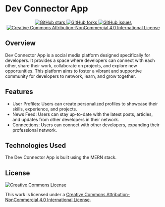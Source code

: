 # Dev Connector App

<div align="center">
  <a href="https://github.com/ExoOnix/DEVCon">
    <img src="https://img.shields.io/github/stars/ExoOnix/DEVCon?style=for-the-badge" alt="GitHub stars" />
  </a>
  <a href="https://github.com/ExoOnix/DEVCon/fork">
    <img src="https://img.shields.io/github/forks/ExoOnix/DEVCon?style=for-the-badge" alt="GitHub forks" />
  </a>
  <a href="https://github.com/ExoOnix/DEVCon/issues">
    <img src="https://img.shields.io/github/issues/ExoOnix/DEVCon?style=for-the-badge" alt="GitHub issues" />
  </a>
<a href="https://creativecommons.org/licenses/by-nc/4.0/">
  <img src="https://img.shields.io/badge/License-CC%20BY--NC%204.0-lightgrey.svg?style=for-the-badge" alt="Creative Commons Attribution-NonCommercial 4.0 International License" />
</a>
</div>

## Overview
Dev Connector App is a social media platform designed specifically for developers. It provides a space where developers can connect with each other, share their work, collaborate on projects, and explore new opportunities. This platform aims to foster a vibrant and supportive community for developers to network, learn, and grow together.

## Features
- User Profiles: Users can create personalized profiles to showcase their skills, experience, and projects.
- News Feed: Users can stay up-to-date with the latest posts, articles, and updates from other developers in their network.
- Connections: Users can connect with other developers, expanding their professional network.

## Technologies Used
The Dev Connector App is built using the MERN stack.

## License
[![Creative Commons License](https://i.creativecommons.org/l/by-nc/4.0/88x31.png)](http://creativecommons.org/licenses/by-nc/4.0/)

This work is licensed under a [Creative Commons Attribution-NonCommercial 4.0 International License](http://creativecommons.org/licenses/by-nc/4.0/).
